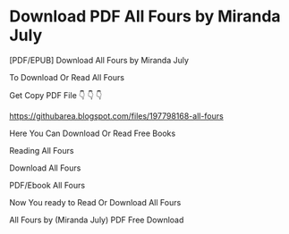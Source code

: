 # Download PDF All Fours by Miranda July
[PDF/EPUB] Download All Fours by Miranda July

To Download Or Read All Fours

Get Copy PDF File 👇 👇 👇

https://githubarea.blogspot.com/files/197798168-all-fours

Here You Can Download Or Read Free Books

Reading All Fours

Download All Fours

PDF/Ebook All Fours

Now You ready to Read Or Download All Fours

All Fours by (Miranda July) PDF Free Download
